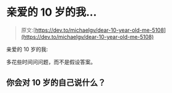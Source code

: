 # 亲爱的 10 岁的我...

> 原文:[https://dev.to/michaelgv/dear-10-year-old-me-5108](https://dev.to/michaelgv/dear-10-year-old-me-5108)

亲爱的 10 岁的我:

多花些时间问问题，而不是假设答案。

## 你会对 10 岁的自己说什么？